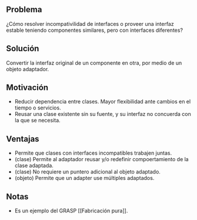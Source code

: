 ## Problema
¿Cómo resolver incompativilidad de interfaces o proveer una interfaz estable teniendo componentes similares, pero con interfaces diferentes?

## Solución
Convertir la interfaz original de un componente en otra, por medio de un objeto adaptador.

## Motivación
- Reducir dependencia entre clases. Mayor flexibilidad ante cambios en el tiempo o servicios.
- Reusar una clase existente sin su fuente, y su interfaz no concuerda con la que se necesita.

## Ventajas
- Permite que clases con interfaces incompatibles trabajen juntas.
- (clase) Permite al adaptador reusar y/o redefinir compoertamiento de la clase adaptada.
- (clase) No requiere un puntero adicional al objeto adaptado.
- (objeto) Permite que un adapter use múltiples adaptados.

## Notas
- Es un ejemplo del GRASP [[Fabricación pura]].